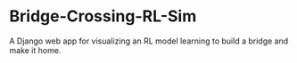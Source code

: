 # Bridge-Crossing-RL-Sim
A Django web app for visualizing an RL model learning to build a bridge and make it home.
